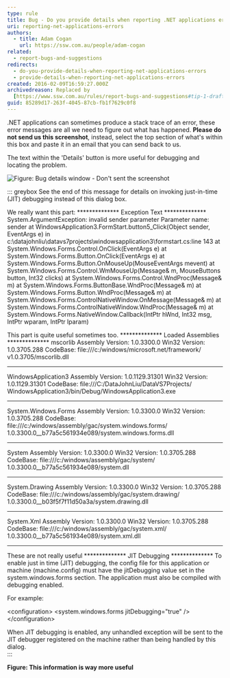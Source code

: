 ```yaml
---
type: rule
title: Bug - Do you provide details when reporting .NET applications errors?
uri: reporting-net-applications-errors
authors:
  - title: Adam Cogan
    url: https://ssw.com.au/people/adam-cogan
related:
  - report-bugs-and-suggestions
redirects:
  - do-you-provide-details-when-reporting-net-applications-errors
  - provide-details-when-reporting-net-applications-errors
created: 2016-02-09T16:59:27.000Z
archivedreason: Replaced by
  [https://www.ssw.com.au/rules/report-bugs-and-suggestions#tip-1-draft-your-bug-with-enough-details](/report-bugs-and-suggestions#tip-1-draft-your-bug-with-enough-details)
guid: 85289d17-263f-4045-87cb-fb1f7629c0f8
---
```

.NET applications can sometimes produce a stack trace of an error, these error messages are all we need to figure out what has happened. **Please do not send us this screenshot**, instead, select the top section of what's within this box and paste it in an email that you can send back to us.

<!--endintro-->

The text within the 'Details' button is more useful for debugging and locating the problem.

![Figure: Bug details window - Don't sent the screenshot ](../../assets/DotNetDebug2.gif)

::: greybox
See the end of this message for details on invoking 
just-in-time (JIT) debugging instead of this dialog box.

We really want this part:
\*\*\*\*\*\*\*\*\*\*\*\*\*\* Exception Text \*\*\*\*\*\*\*\*\*\*\*\*\*\*
System.ArgumentException: invalid sender parameter
Parameter name: sender
at WindowsApplication3.FormStart.button5_Click(Object sender, EventArgs e) in c:\datajohnliu\datavs7projects\windowsapplication3\formstart.cs:line 143
at System.Windows.Forms.Control.OnClick(EventArgs e)
at System.Windows.Forms.Button.OnClick(EventArgs e)
at System.Windows.Forms.Button.OnMouseUp(MouseEventArgs mevent)
at System.Windows.Forms.Control.WmMouseUp(Message& m, MouseButtons button, Int32 clicks)
at System.Windows.Forms.Control.WndProc(Message& m)
at System.Windows.Forms.ButtonBase.WndProc(Message& m)
at System.Windows.Forms.Button.WndProc(Message& m)
at System.Windows.Forms.ControlNativeWindow.OnMessage(Message& m)
at System.Windows.Forms.ControlNativeWindow.WndProc(Message& m)
at System.Windows.Forms.NativeWindow.Callback(IntPtr hWnd, Int32 msg, IntPtr wparam, IntPtr lparam)

This part is quite useful sometimes too.
\*\*\*\*\*\*\*\*\*\*\*\*\*\* Loaded Assemblies \*\*\*\*\*\*\*\*\*\*\*\*\*\*
mscorlib
Assembly Version: 1.0.3300.0
Win32 Version: 1.0.3705.288
CodeBase: file:///c:/windows/microsoft.net/framework/ v1.0.3705/mscorlib.dll

- - -

WindowsApplication3
Assembly Version: 1.0.1129.31301
Win32 Version: 1.0.1129.31301
CodeBase: file:///C:/DataJohnLiu/DataVS7Projects/ WindowsApplication3/bin/Debug/WindowsApplication3.exe

- - -

System.Windows.Forms
Assembly Version: 1.0.3300.0
Win32 Version: 1.0.3705.288
CodeBase: file:///c:/windows/assembly/gac/system.windows.forms/ 1.0.3300.0__b77a5c561934e089/system.windows.forms.dll

- - -

System
Assembly Version: 1.0.3300.0
Win32 Version: 1.0.3705.288
CodeBase: file:///c:/windows/assembly/gac/system/ 1.0.3300.0__b77a5c561934e089/system.dll

- - -

System.Drawing
Assembly Version: 1.0.3300.0
Win32 Version: 1.0.3705.288
CodeBase: file:///c:/windows/assembly/gac/system.drawing/ 1.0.3300.0__b03f5f7f11d50a3a/system.drawing.dll

- - -

System.Xml
Assembly Version: 1.0.3300.0
Win32 Version: 1.0.3705.288
CodeBase: file:///c:/windows/assembly/gac/system.xml/ 1.0.3300.0__b77a5c561934e089/system.xml.dll

- - -

These are not really useful
\*\*\*\*\*\*\*\*\*\*\*\*\*\* JIT Debugging \*\*\*\*\*\*\*\*\*\*\*\*\*\*
To enable just in time (JIT) debugging, the config file for this
application or machine (machine.config) must have the
jitDebugging value set in the system.windows.forms section.
The application must also be compiled with debugging
enabled.

For example:

&lt;configuration&gt;
&lt;system.windows.forms jitDebugging="true" /&gt;
&lt;/configuration&gt;

When JIT debugging is enabled, any unhandled exception
will be sent to the JIT debugger registered on the machine
rather than being handled by this dialog.\
:::

**Figure: This information is way more useful**
